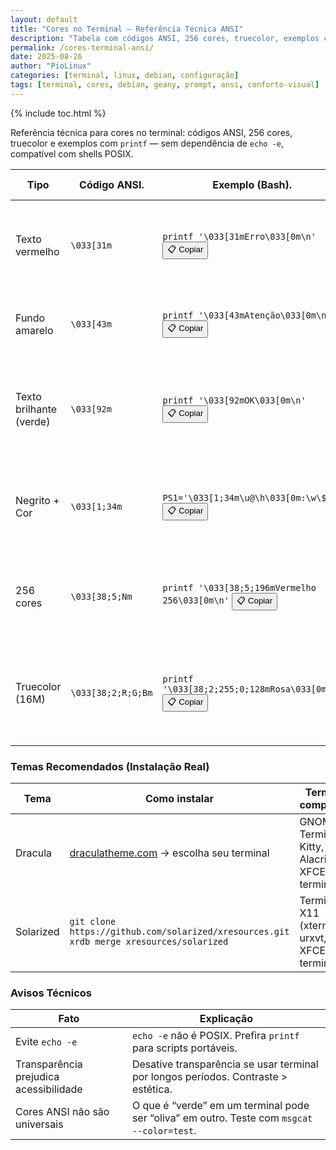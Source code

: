 ```yaml
---
layout: default
title: "Cores no Terminal – Referência Técnica ANSI"
description: "Tabela com códigos ANSI, 256 cores, truecolor, exemplos com printf e temas reais — sem fluff, só utilidade técnica."
permalink: /cores-terminal-ansi/
date: 2025-08-26
author: "PioLinux"
categories: [terminal, linux, debian, configuração]
tags: [terminal, cores, debian, geany, prompt, ansi, conforto-visual]
---
```


{% include toc.html %}


<section class="post-content">

<p>Referência técnica para cores no terminal: códigos ANSI, 256 cores, truecolor e exemplos com <code>printf</code> — sem dependência de <code>echo -e</code>, compatível com shells POSIX.</p>
      
<table class="evergreen-table">
  <thead>
    <tr>
      <th>Tipo</th>
      <th>Código ANSI.</th>
      <th>Exemplo (Bash).</th>
      <th>Observação Técnica.</th>
    </tr>
  </thead>
  <tbody>
    <tr>
      <td data-label="Tipo">Texto vermelho</td>
      <td data-label="Código ANSI"><code>\033[31m</code></td>
      <td data-label="Exemplo (Bash)">
        <code>printf '\033[31mErro\033[0m\n'</code>
        <button class="copy-btn" data-command="printf '\033[31mErro\033[0m\n'">📋 Copiar</button>
      </td>
      <td data-label="Observação Técnica">Use <code>printf</code> em vez de <code>echo -e</code> para portabilidade (funciona em <code>dash</code>, <code>busybox</code>).</td>
    </tr>
    <tr>
      <td data-label="Tipo">Fundo amarelo</td>
      <td data-label="Código ANSI"><code>\033[43m</code></td>
      <td data-label="Exemplo (Bash)">
        <code>printf '\033[43mAtenção\033[0m\n'</code>
        <button class="copy-btn" data-command="printf '\033[43mAtenção\033[0m\n'">📋 Copiar</button>
      </td>
      <td data-label="Observação Técnica">Sempre termine com <code>\033[0m</code> para resetar estilos.</td>
    </tr>
    <tr>
      <td data-label="Tipo">Texto brilhante (verde)</td>
      <td data-label="Código ANSI"><code>\033[92m</code></td>
      <td data-label="Exemplo (Bash)">
        <code>printf '\033[92mOK\033[0m\n'</code>
        <button class="copy-btn" data-command="printf '\033[92mOK\033[0m\n'">📋 Copiar</button>
      </td>
      <td data-label="Observação Técnica">Cores brilhantes (90–97) não são suportadas em todos os terminais antigos.</td>
    </tr>
    <tr>
      <td data-label="Tipo">Negrito + Cor</td>
      <td data-label="Código ANSI"><code>\033[1;34m</code></td>
      <td data-label="Exemplo (Bash)">
        <code>PS1='\033[1;34m\u@\h\033[0m:\w\$ '</code>
        <button class="copy-btn" data-command="PS1='\033[1;34m\u@\h\033[0m:\w\$ '">📋 Copiar</button>
      </td>
      <td data-label="Observação Técnica">Em muitos terminais, <code>1;</code> ativa negrito; em outros, só intensifica a cor.</td>
    </tr>
    <tr>
      <td data-label="Tipo">256 cores</td>
      <td data-label="Código ANSI"><code>\033[38;5;Nm</code></td>
      <td data-label="Exemplo (Bash)">
        <code>printf '\033[38;5;196mVermelho 256\033[0m\n'</code>
        <button class="copy-btn" data-command="printf '\033[38;5;196mVermelho 256\033[0m\n'">📋 Copiar</button>
      </td>
      <td data-label="Observação Técnica">N = 0–255. Use <code>msgcat --color=test</code> para ver todas as cores suportadas.</td>
    </tr>
    <tr>
      <td data-label="Tipo">Truecolor (16M)</td>
      <td data-label="Código ANSI"><code>\033[38;2;R;G;Bm</code></td>
      <td data-label="Exemplo (Bash)">
        <code>printf '\033[38;2;255;0;128mRosa\033[0m\n'</code>
        <button class="copy-btn" data-command="printf '\033[38;2;255;0;128mRosa\033[0m\n'">📋 Copiar</button>
      </td>
      <td data-label="Observação Técnica">Só funciona em terminais modernos (Kitty, Alacritty, GNOME Terminal ≥3.12, etc.).</td>
    </tr>
  </tbody>
</table>

<h3 id="temas">Temas Recomendados (Instalação Real)</h3>
<table class="evergreen-table">
  <thead>
    <tr>
      <th>Tema</th>
      <th>Como instalar</th>
      <th>Terminal compatível</th>
    </tr>
  </thead>
  <tbody>
    <tr>
      <td data-label="Tema">Dracula</td>
      <td data-label="Como instalar">
        <a href="https://draculatheme.com/" target="_blank">draculatheme.com</a> → escolha seu terminal
      </td>
      <td data-label="Terminal compatível">GNOME Terminal, Kitty, Alacritty, XFCE4-terminal</td>
    </tr>
    <tr>
      <td data-label="Tema">Solarized</td>
      <td data-label="Como instalar">
        <code>git clone https://github.com/solarized/xresources.git</code><br>
        <code>xrdb merge xresources/solarized</code>
      </td>
      <td data-label="Terminal compatível">Terminais X11 (xterm, urxvt, XFCE4-terminal)</td>
    </tr>
  </tbody>
</table>

<h3 id="avisos">Avisos Técnicos</h3>
<table class="evergreen-table">
  <thead>
    <tr>
      <th>Fato</th>
      <th>Explicação</th>
    </tr>
  </thead>
  <tbody>
    <tr>
      <td data-label="Fato">Evite <code>echo -e</code></td>
      <td data-label="Explicação"><code>echo -e</code> não é POSIX. Prefira <code>printf</code> para scripts portáveis.</td>
    </tr>
    <tr>
      <td data-label="Fato">Transparência prejudica acessibilidade</td>
      <td data-label="Explicação">Desative transparência se usar terminal por longos períodos. Contraste > estética.</td>
    </tr>
    <tr>
      <td data-label="Fato">Cores ANSI não são universais</td>
      <td data-label="Explicação">O que é “verde” em um terminal pode ser “oliva” em outro. Teste com <code>msgcat --color=test</code>.</td>
    </tr>
  </tbody>
</table>

</section>




<script>
document.addEventListener('click', function(e) {
  if (e.target.matches('.copy-btn')) {
    const cmd = e.target.dataset.command; // ← aqui estava "cmd", agora é "command"
    if (cmd) {
      navigator.clipboard.writeText(cmd).then(() => {
        const original = e.target.textContent;
        e.target.textContent = '✓ Copiado!';
        setTimeout(() => e.target.textContent = original, 1500);
      }).catch(err => {
        console.warn('Falha ao copiar:', err);
      });
    }
  }
});
</script>

